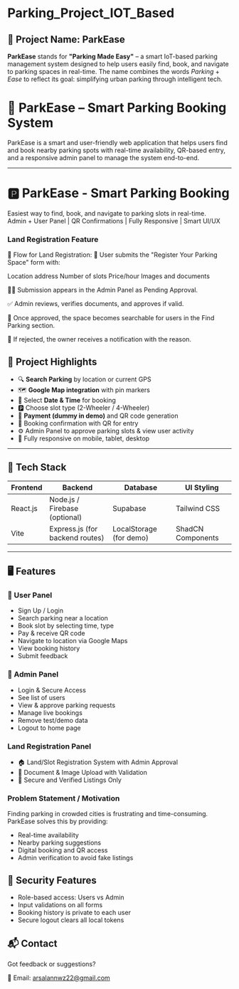  # Parking_Project_IOT_Based

## 🔹 Project Name: **ParkEase**

**ParkEase** stands for **"Parking Made Easy"** – a smart IoT-based parking management system designed to help users easily find, book, and navigate to parking spaces in real-time. The name combines the words *Parking* + *Ease* to reflect its goal: simplifying urban parking through intelligent tech.


# 🚗 ParkEase – Smart Parking Booking System

ParkEase is a smart and user-friendly web application that helps users find and book nearby parking spots with real-time availability, QR-based entry, and a responsive admin panel to manage the system end-to-end.

---

# 🅿️ ParkEase - Smart Parking Booking 

Easiest way to find, book, and navigate to parking slots in real-time.  
Admin + User Panel | QR Confirmations | Fully Responsive | Smart UI/UX


### Land Registration Feature 

💼 Flow for Land Registration:
📝 User submits the "Register Your Parking Space" form with:

Location address
Number of slots
Price/hour
Images and documents

🕵️‍♂️ Submission appears in the Admin Panel as Pending Approval.

✅ Admin reviews, verifies documents, and approves if valid.

📍 Once approved, the space becomes searchable for users in the Find Parking section.

🛑 If rejected, the owner receives a notification with the reason.


## 📌 Project Highlights

- 🔍 **Search Parking** by location or current GPS
- 🗺️ **Google Map integration** with pin markers
- 📆 Select **Date & Time** for booking
- 🅿️ Choose slot type (2-Wheeler / 4-Wheeler)
- 💸 **Payment (dummy in demo)** and QR code generation
- 🧾 Booking confirmation with QR for entry
- ⚙️ Admin Panel to approve parking slots & view user activity
- 📱 Fully responsive on mobile, tablet, desktop

---

## 🚀 Tech Stack

| Frontend | Backend | Database | UI Styling |
|----------|---------|----------|------------|
| React.js | Node.js / Firebase (optional) |Supabase | Tailwind CSS |
| Vite     | Express.js (for backend routes) | LocalStorage (for demo) | ShadCN Components |

---

## 🖥️ Features

### 👥 User Panel
- Sign Up / Login
- Search parking near a location
- Book slot by selecting time, type
- Pay & receive QR code
- Navigate to location via Google Maps
- View booking history
- Submit feedback

### 🔧 Admin Panel
- Login & Secure Access
- See list of users
- View & approve parking requests
- Manage live bookings
- Remove test/demo data
- Logout to home page

### Land Registration Panel
- 🏠 Land/Slot Registration System with Admin Approval
- 🧾 Document & Image Upload with Validation
- 🔐 Secure and Verified Listings Only



 ### Problem Statement / Motivation


Finding parking in crowded cities is frustrating and time-consuming. ParkEase solves this by providing:

- Real-time availability
- Nearby parking suggestions
- Digital booking and QR access
- Admin verification to avoid fake listings

## 🔐 Security Features

- Role-based access: Users vs Admin
- Input validations on all forms
- Booking history is private to each user
- Secure logout clears all local tokens



## 📬 Contact

Got feedback or suggestions?

📧 Email: arsalannwz22@gmail.com 

